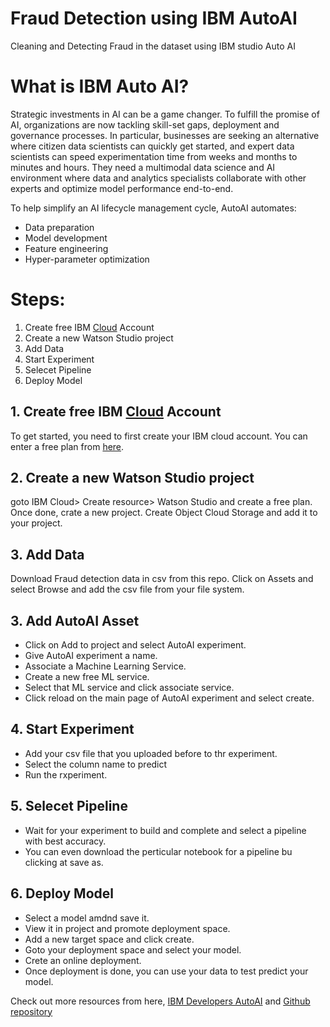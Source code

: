 # Fraud Detection using IBM AutoAI
Cleaning and Detecting Fraud in the dataset using IBM studio Auto AI

# What is IBM Auto AI?
Strategic investments in AI can be a game changer. To fulfill the promise of AI, organizations are now tackling skill-set gaps, deployment and governance processes. In particular, businesses are seeking an alternative where citizen data scientists can quickly get started, and expert data scientists can speed experimentation time from weeks and months to minutes and hours. They need a multimodal data science and AI environment where data and analytics specialists collaborate with other experts and optimize model performance end-to-end.

To help simplify an AI lifecycle management cycle, AutoAI automates:

* Data preparation
* Model development
* Feature engineering
* Hyper-parameter optimization

# Steps:
1. Create free IBM [Cloud](https://cloud.ibm.com/registration) Account
2. Create a new Watson Studio project
3. Add Data
4. Start Experiment
5. Selecet Pipeline
6. Deploy Model

## 1. Create free IBM [Cloud](https://cloud.ibm.com/registration) Account
To get started, you need to first create your IBM cloud account. You can enter a free plan from
[here](https://cloud.ibm.com/registration).

## 2. Create a new Watson Studio project
goto IBM Cloud> Create resource> Watson Studio and create a free plan. 
Once done, crate a new project.
Create Object Cloud Storage and add it to your project.

## 3. Add Data
Download Fraud detection data in csv from this repo.
Click on Assets and select Browse and add the csv file from your file system.

## 3. Add AutoAI Asset
* Click on Add to project and select AutoAI experiment.
* Give AutoAI experiment a name.
* Associate a Machine Learning Service.
* Create a new free ML service.
* Select that ML service and click associate service.
* Click reload on the main page of AutoAI experiment and select create.

## 4. Start Experiment
* Add your csv file that you uploaded before to thr experiment.
* Select the column name to predict
* Run the rxperiment.

## 5. Selecet Pipeline
* Wait for your experiment to build and complete and select a pipeline with best accuracy.
* You can even download the perticular notebook for a pipeline bu clicking at save as.

## 6. Deploy Model
* Select a model amdnd save it.
* View it in project and promote deployment space.
* Add a new target space and click create.
* Goto your deployment space and select your model.
* Crete an online deployment.
* Once deployment is done, you can use your data to test predict your model.

Check out more resources from here,
[IBM Developers AutoAI](https://www.crowdcast.io/e/fraud-prediction-using-autoai/1) and
[Github repository](https://github.com/IBM/predict-fraud-using-auto-ai)
